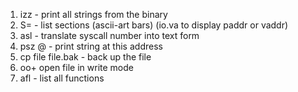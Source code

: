 
1) izz  - print all strings from the binary
2) S=  - list sections (ascii-art bars) (io.va to display paddr or vaddr)
3) asl <num> - translate syscall number into text form
4) psz @ <addr> - print string at this address
5) cp file file.bak - back up the file
6) oo+ open file in write mode 
7) afl - list all functions
